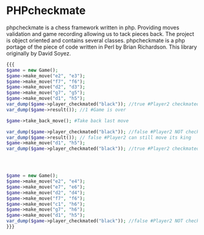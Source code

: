 PHPcheckmate
============

phpcheckmate is a chess framework written in php. Providing moves validation and game recording allowing us to tack pieces back. The project is object oriented and contains several classes. phpcheckmate is a php portage of the piece of code written in Perl by Brian Richardson.  This library originally by David Soyez.


``` php
{{{
$game = new Game();
$game->make_move("e2", "e3");
$game->make_move("f7", "f6");
$game->make_move("d2", "d3");
$game->make_move("g7", "g5");
$game->make_move("d1", "h5");
var_dump($game->player_checkmated("black")); //true #Player2 checkmated
var_dump($game->result()); //1 #Game is over

$game->take_back_move(); #Take back last move

var_dump($game->player_checkmated("black")); //false #Player2 NOT checkmated
var_dump($game->result()); // false #Player2 can still move its king
$game->make_move("d1", "h5");
var_dump($game->player_checkmated("black")); //true #Player2 checkmated




$game = new Game();
$game->make_move("e2", "e4");
$game->make_move("e7", "e6");
$game->make_move("d2", "d4");
$game->make_move("f7", "f6");
$game->make_move("c1", "h6");
$game->make_move("g7", "h6");
$game->make_move("d1", "h5");
var_dump($game->player_checkmated("black")); //false #Player2 NOT checkmated
}}}
```
